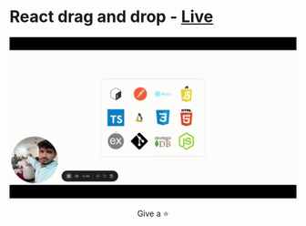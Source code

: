 # React drag and drop - [Live](https://drag-and-drop-in-react-kappa.vercel.app/)

![gif](https://raw.githubusercontent.com/iamshiv007/drag-and-drop-in-react/main/src/assets/Vite%20%2B%20React%20%2B%20TS%20-%2027%20November%202023.gif)

<p align="center">Give a ⭐️</p>
